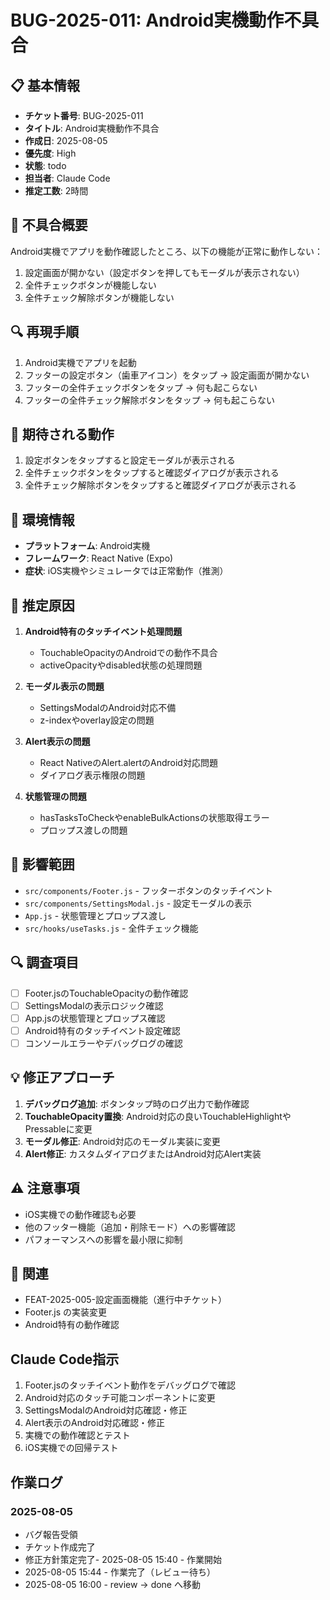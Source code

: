 # BUG-2025-011: Android実機動作不具合

## 📋 基本情報
- **チケット番号**: BUG-2025-011
- **タイトル**: Android実機動作不具合
- **作成日**: 2025-08-05
- **優先度**: High
- **状態**: todo
- **担当者**: Claude Code
- **推定工数**: 2時間

## 🐛 不具合概要
Android実機でアプリを動作確認したところ、以下の機能が正常に動作しない：
1. 設定画面が開かない（設定ボタンを押してもモーダルが表示されない）
2. 全件チェックボタンが機能しない
3. 全件チェック解除ボタンが機能しない

## 🔍 再現手順
1. Android実機でアプリを起動
2. フッターの設定ボタン（歯車アイコン）をタップ → 設定画面が開かない
3. フッターの全件チェックボタンをタップ → 何も起こらない
4. フッターの全件チェック解除ボタンをタップ → 何も起こらない

## 🎯 期待される動作
1. 設定ボタンをタップすると設定モーダルが表示される
2. 全件チェックボタンをタップすると確認ダイアログが表示される
3. 全件チェック解除ボタンをタップすると確認ダイアログが表示される

## 📱 環境情報
- **プラットフォーム**: Android実機
- **フレームワーク**: React Native (Expo)
- **症状**: iOS実機やシミュレータでは正常動作（推測）

## 🔧 推定原因
1. **Android特有のタッチイベント処理問題**
   - TouchableOpacityのAndroidでの動作不具合
   - activeOpacityやdisabled状態の処理問題
   
2. **モーダル表示の問題**
   - SettingsModalのAndroid対応不備
   - z-indexやoverlay設定の問題
   
3. **Alert表示の問題**
   - React NativeのAlert.alertのAndroid対応問題
   - ダイアログ表示権限の問題

4. **状態管理の問題**
   - hasTasksToCheckやenableBulkActionsの状態取得エラー
   - プロップス渡しの問題

## 📂 影響範囲
- `src/components/Footer.js` - フッターボタンのタッチイベント
- `src/components/SettingsModal.js` - 設定モーダルの表示
- `App.js` - 状態管理とプロップス渡し
- `src/hooks/useTasks.js` - 全件チェック機能

## 🔍 調査項目
- [ ] Footer.jsのTouchableOpacityの動作確認
- [ ] SettingsModalの表示ロジック確認
- [ ] App.jsの状態管理とプロップス確認
- [ ] Android特有のタッチイベント設定確認
- [ ] コンソールエラーやデバッグログの確認

## 💡 修正アプローチ
1. **デバッグログ追加**: ボタンタップ時のログ出力で動作確認
2. **TouchableOpacity置換**: Android対応の良いTouchableHighlightやPressableに変更
3. **モーダル修正**: Android対応のモーダル実装に変更
4. **Alert修正**: カスタムダイアログまたはAndroid対応Alert実装

## ⚠️ 注意事項
- iOS実機での動作確認も必要
- 他のフッター機能（追加・削除モード）への影響確認
- パフォーマンスへの影響を最小限に抑制

## 🔗 関連
- FEAT-2025-005-設定画面機能（進行中チケット）
- Footer.js の実装変更
- Android特有の動作確認

## Claude Code指示
1. Footer.jsのタッチイベント動作をデバッグログで確認
2. Android対応のタッチ可能コンポーネントに変更
3. SettingsModalのAndroid対応確認・修正
4. Alert表示のAndroid対応確認・修正
5. 実機での動作確認とテスト
6. iOS実機での回帰テスト

## 作業ログ
### 2025-08-05
- バグ報告受領
- チケット作成完了
- 修正方針策定完了- 2025-08-05 15:40 - 作業開始
- 2025-08-05 15:44 - 作業完了（レビュー待ち）
- 2025-08-05 16:00 - review → done へ移動
